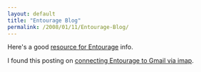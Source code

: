 ```yaml
---
layout: default
title: "Entourage Blog"
permalink: /2008/01/11/Entourage-Blog/
---
```


<p>Here's a good <a href="http://blog.entourage.mvps.org/" target="_blank">resource for Entourage</a> info.</p>
<p>I found this posting on <a href="http://blog.entourage.mvps.org/2007/11/connect_entourage_2004_to_gmails_imap_service.html" target="_blank">connecting Entourage to Gmail via imap</a>.</p>